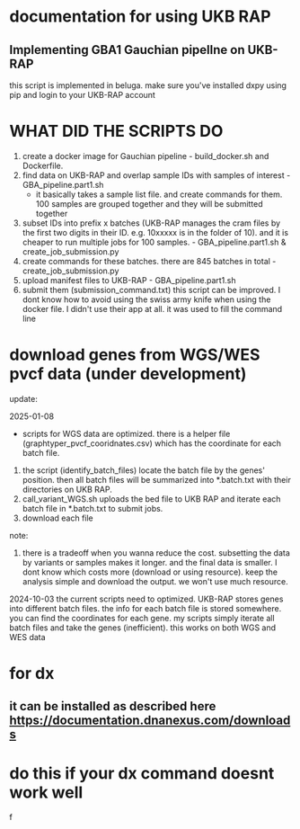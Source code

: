 # documentation for using UKB RAP
## Implementing GBA1 Gauchian pipellne on UKB-RAP
this script is implemented in beluga.
make sure you've installed dxpy using pip
and login to your UKB-RAP account
# WHAT DID THE SCRIPTS DO
1. create a docker image for Gauchian pipeline - build_docker.sh and Dockerfile.
2. find data on UKB-RAP and overlap sample IDs with samples of interest - GBA_pipeline.part1.sh
    - it basically takes a sample list file. and create commands for them. 100 samples are grouped together and they will be submitted together
3. subset IDs into prefix x batches (UKB-RAP manages the cram files by the first two digits in their ID. e.g. 10xxxxx is in the folder of 10). and it is cheaper to run multiple jobs for 100 samples. - GBA_pipeline.part1.sh & create_job_submission.py
4. create commands for these batches. there are 845 batches in total - create_job_submission.py
5. upload manifest files to UKB-RAP - GBA_pipeline.part1.sh
6. submit them (submission_command.txt)
this script can be improved. I dont know how to avoid using the swiss army knife when using the docker file. I didn't use their app at all. it was used to fill the command line


# download genes from WGS/WES pvcf data (under development)
update:

2025-01-08
- scripts for WGS data are optimized. there is a helper file (graphtyper_pvcf_cooridnates.csv) which has the coordinate for each batch file. 
1. the script (identify_batch_files) locate the batch file by the genes' position. then all batch files will be summarized into *.batch.txt with their directories on UKB RAP.
2. call_variant_WGS.sh uploads the bed file to UKB RAP and iterate each batch file in *.batch.txt to submit jobs.
3. download each file 

note:
1. there is a tradeoff when you wanna reduce the cost. subsetting the data by variants or samples makes it longer. and the final data is smaller. I dont know which costs more (download or using resource). keep the analysis simple and download the output. we won't use much resource.


2024-10-03
the current scripts need to optimized.
UKB-RAP stores genes into different batch files. the info for each batch file is stored somewhere. you can find the coordinates for each gene. my scripts simply iterate all batch files and take the genes (inefficient). this works on both WGS and WES data


# for dx
## it can be installed as described here https://documentation.dnanexus.com/downloads
# do this if your dx command doesnt work well
f